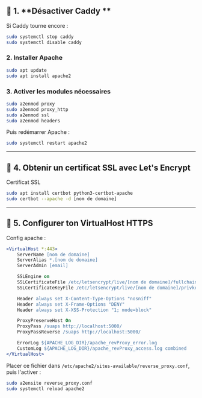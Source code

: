 ## 🔄 1. **Désactiver Caddy **
Si Caddy tourne encore :
```bash
sudo systemctl stop caddy
sudo systemctl disable caddy
```

### 2. **Installer Apache**
```bash
sudo apt update
sudo apt install apache2
```

### 3. **Activer les modules nécessaires**
```bash
sudo a2enmod proxy
sudo a2enmod proxy_http
sudo a2enmod ssl
sudo a2enmod headers
```
Puis redémarrer Apache :
```bash
sudo systemctl restart apache2
```

---

## 🔐 4. **Obtenir un certificat SSL avec Let's Encrypt**
Certificat SSL
```bash
sudo apt install certbot python3-certbot-apache
sudo certbot --apache -d [nom de domaine]
```

---

## 🧾 5. **Configurer ton VirtualHost HTTPS**
Config apache :

```apache
<VirtualHost *:443>
    ServerName [nom de domaine]
    ServerAlias *.[nom de domaine]
    ServerAdmin [email]

    SSLEngine on
    SSLCertificateFile /etc/letsencrypt/live/[nom de domaine]/fullchain.pem
    SSLCertificateKeyFile /etc/letsencrypt/live/[nom de domaine]/privkey.pem

    Header always set X-Content-Type-Options "nosniff"
    Header always set X-Frame-Options "DENY"
    Header always set X-XSS-Protection "1; mode=block"

    ProxyPreserveHost On
    ProxyPass /suaps http://localhost:5000/
    ProxyPassReverse /suaps http://localhost:5000/

    ErrorLog ${APACHE_LOG_DIR}/apache_revProxy_error.log
    CustomLog ${APACHE_LOG_DIR}/apache_revProxy_access.log combined
</VirtualHost>
```

Placer ce fichier dans `/etc/apache2/sites-available/reverse_proxy.conf`, puis l'activer :
```bash
sudo a2ensite reverse_proxy.conf
sudo systemctl reload apache2
```